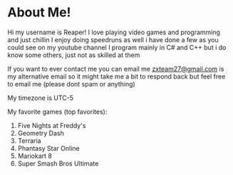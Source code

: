 # About Me!
Hi my username is Reaper!
I love playing video games and programming and just chillin
I enjoy doing speedruns as well i have done a few as you could see on my youtube channel
I program mainly in C# and C++ but i do know some others, just not as skilled at them

If you want to ever contact me you can email me zxteam27@gmail.com
is my alternative email so it might take me a bit to respond back but feel free to email me (please dont spam or anything)

My timezone is UTC-5

My favorite games (top favorites):

1. Five Nights at Freddy's
2. Geometry Dash
3. Terraria
4. Phantasy Star Online
5. Mariokart 8
6. Super Smash Bros Ultimate
